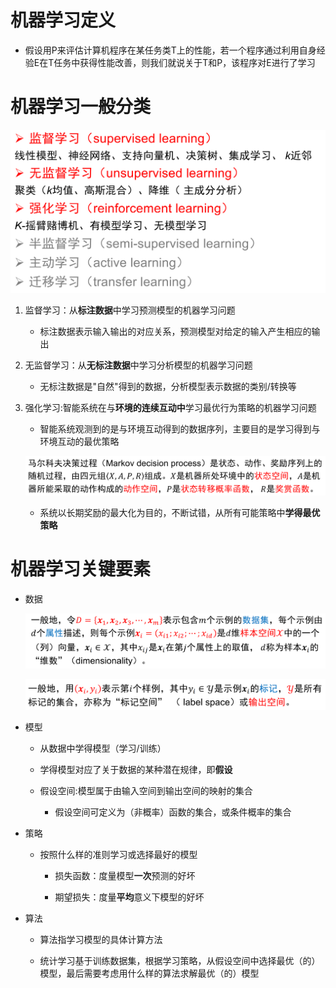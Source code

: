 # 机器学习定义
* 假设用P来评估计算机程序在某任务类T上的性能，若一个程序通过利用自身经验E在T任务中获得性能改善，则我们就说关于T和P，该程序对E进行了学习

# 机器学习一般分类

![Alt text](image-93.png)    

1. 监督学习：从**标注数据**中学习预测模型的机器学习问题
    * 标注数据表示输入输出的对应关系，预测模型对给定的输入产生相应的输出

2. 无监督学习：从**无标注数据**中学习分析模型的机器学习问题
    * 无标注数据是"自然"得到的数据，分析模型表示数据的类别/转换等

3. 强化学习:智能系统在与**环境的连续互动中**学习最优行为策略的机器学习问题
    * 智能系统观测到的是与环境互动得到的数据序列，主要目的是学习得到与环境互动的最优策略    

    ![Alt text](image-90.png)    

    * 系统以长期奖励的最大化为目的，不断试错，从所有可能策略中**学得最优策略**

# 机器学习关键要素
* 数据

    ![Alt text](image-91.png)    

    ![Alt text](image-92.png)    

* 模型
    * 从数据中学得模型（学习/训练）

    * 学得模型对应了关于数据的某种潜在规律，即**假设**

    * 假设空间:模型属于由输入空间到输出空间的映射的集合
        * 假设空间可定义为（非概率）函数的集合，或条件概率的集合

* 策略
    * 按照什么样的准则学习或选择最好的模型
        * 损失函数：度量模型**一次**预测的好坏

        * 期望损失：度量**平均**意义下模型的好坏

* 算法
    * 算法指学习模型的具体计算方法

    * 统计学习基于训练数据集，根据学习策略，从假设空间中选择最优（的）模型，最后需要考虑用什么样的算法求解最优（的）模型

